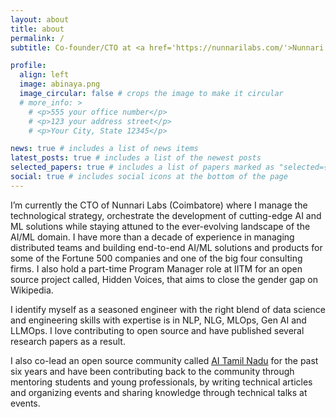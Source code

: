 ```yaml
---
layout: about
title: about
permalink: /
subtitle: Co-founder/CTO at <a href='https://nunnarilabs.com/'>Nunnari Labs</a> & Program Manager (Part-time) at <a href='https://hidden-voices.github.io/'>IITM</a>

profile:
  align: left
  image: abinaya.png
  image_circular: false # crops the image to make it circular
  # more_info: >
    # <p>555 your office number</p>
    # <p>123 your address street</p>
    # <p>Your City, State 12345</p>

news: true # includes a list of news items
latest_posts: true # includes a list of the newest posts
selected_papers: true # includes a list of papers marked as "selected={true}"
social: true # includes social icons at the bottom of the page
---
```


I’m currently the CTO of Nunnari Labs (Coimbatore) where I manage the technological strategy, orchestrate the development of cutting-edge AI and ML solutions while staying attuned to the ever-evolving landscape of the AI/ML domain. I have more than a decade of experience in managing distributed teams and building end-to-end AI/ML solutions and products for some of the Fortune 500 companies and one of the big four consulting firms. I also hold a part-time Program Manager role at IITM for an open source project called, Hidden Voices, that aims to close the gender gap on Wikipedia. 

I identify myself as a seasoned engineer with the right blend of data science and engineering skills with expertise is in NLP, NLG, MLOps, Gen AI and LLMOps. I love contributing to open source and have published several research papers as a result.

I also co-lead an open source community called [AI Tamil Nadu](https://aitamilnadu.org/) for the past six years and have been contributing back to the community through mentoring students and young professionals, by writing technical articles and organizing events and sharing knowledge through technical talks at events. 
